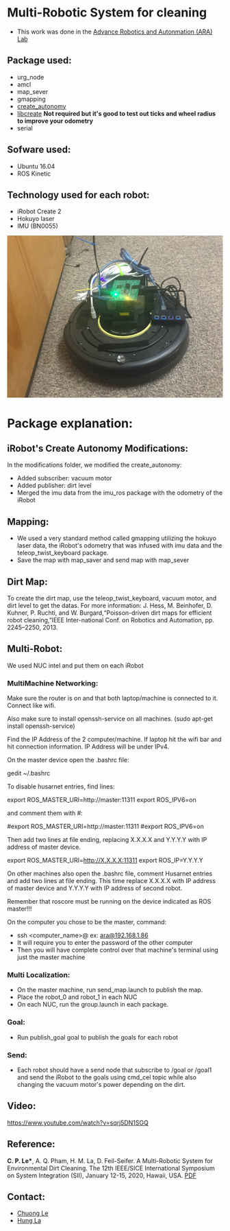 # Multi-Robotic System for cleaning

- This work was done in the [Advance Robotics and Autonmation (ARA) Lab](https://ara.cse.unr.edu/) 

## Package used:
- urg_node
- amcl
- map_sever
- gmapping
- [create_autonomy](https://github.com/AutonomyLab/create_autonomy)
- [libcreate](https://github.com/AutonomyLab/libcreate) **Not required but it's good to test out ticks and wheel radius to improve your odometry**
- serial

## Sofware used:
- Ubuntu 16.04 
- ROS Kinetic

## Technology used for each robot:
- iRobot Create 2 
- Hokuyo laser 
- IMU (BN0055) 

![alt text](https://github.com/aralab-unr/multi-robot-cleaning/blob/master/Create_Autonomy%20Modification/68407733_889934048043712_2616492075268440064_n.jpg)     

# Package explanation:

## iRobot's Create Autonomy Modifications:

In the modifications folder, we modified the create_autonomy:
- Added subscriber: vacuum motor
- Added publisher: dirt level
- Merged the imu data from the imu_ros package with the odometry of the iRobot

## Mapping:

- We used a very standard method called gmapping utilizing the hokuyo laser data, the iRobot's odometry that was infused with imu data and the teleop_twist_keyboard package.
- Save the map with map_saver and send map with map_sever

## Dirt Map:

To create the dirt map, use the teleop_twist_keyboard, vacuum motor, and dirt level to get the datas. For more information: J.   Hess,   M.   Beinhofer,   D.   Kuhner,   P.   Ruchti,   and   W.   Burgard,“Poisson-driven  dirt  maps  for  efficient  robot  cleaning,”IEEE Inter-national Conf. on Robotics and Automation, pp. 2245–2250, 2013.

## Multi-Robot:

We used NUC intel and put them on each iRobot

### MultiMachine Networking:

Make sure the router is on and that both laptop/machine is connected to it. Connect like wifi. 

Also make sure to install openssh-service on all machines. (sudo apt-get install openssh-service)

Find the IP Address of the 2 computer/machine. If laptop hit the wifi bar and hit connection information. IP Address will be under IPv4.

On the master device open the .bashrc file:

gedit ~/.bashrc

To disable husarnet entries, find lines:

export ROS_MASTER_URI=http://master:11311
export ROS_IPV6=on

and comment them with #:

#export ROS_MASTER_URI=http://master:11311
#export ROS_IPV6=on

Then add two lines at file ending, replacing X.X.X.X and Y.Y.Y.Y with IP address of master device.

export ROS_MASTER_URI=http://X.X.X.X:11311
export ROS_IP=Y.Y.Y.Y

On other machines also open the .bashrc file, comment Husarnet entries and add two lines at file ending. This time replace X.X.X.X with IP address of master device and Y.Y.Y.Y with IP address of second robot.

Remember that roscore must be running on the device indicated as ROS master!!!

On the computer you chose to be the master, command:
- ssh <computer_name>@<IP Address>	ex: ara@192.168.1.86
- It will require you to enter the password of the other computer
- Then you will have complete control over that machine's terminal using just the master machine
	

### Multi Localization:

- On the master machine, run send_map.launch to publish the map.
- Place the robot_0 and robot_1 in each NUC
- On each NUC, run the group.launch in each package.

### Goal:

- Run publish_goal goal to publish the goals for each robot

### Send:

- Each robot should have a send node that subscribe to /goal or /goal1 and send the iRobot to the goals using cmd_cel topic while also changing the vacuum motor's power depending on the dirt.

## Video:
https://www.youtube.com/watch?v=sqrj5DN1SGQ
	
## Reference:
<b>C. P. Le*</b>, A. Q. Pham, H. M. La, D. Feil-Seifer.  A Multi-Robotic System for Environmental Dirt Cleaning. The 12th IEEE/SICE International Symposium on System Integration (SII), January 12-15, 2020, Hawaii, USA. [PDF](https://ara.cse.unr.edu/wp-content/uploads/2014/12/SII2020_ChuongLe_final.pdf) 

## Contact:
- [Chuong Le](mailto:cle@nevada.unr.edu)
- [Hung La](mailto:hla@unr.edu)

